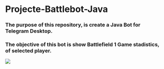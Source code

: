 # Projecte-Battlebot-Java
### The purpose of this repository, is create a Java Bot for Telegram Desktop.
### The objective of this bot is show Battlefield 1 Game stadistics, of selected player.

![](/home/fabio/images_markdown/battlefield.jpg)
